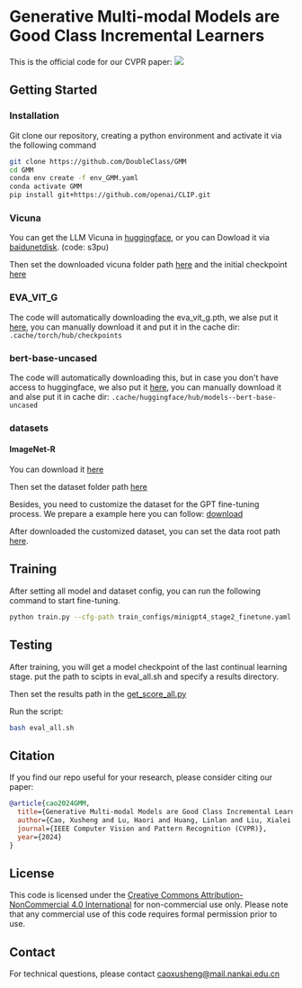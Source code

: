 # Generative Multi-modal Models are Good Class Incremental Learners
This is the official code for our CVPR paper: <a href='https://arxiv.org/abs/2403.18383.pdf'><img src='https://img.shields.io/badge/Paper-Arxiv-red'></a>
## Getting Started

### Installation

Git clone our repository, creating a python environment and activate it via the following command

```bash
git clone https://github.com/DoubleClass/GMM
cd GMM
conda env create -f env_GMM.yaml
conda activate GMM
pip install git+https://github.com/openai/CLIP.git
```

### Vicuna
You can get the LLM Vicuna in [huggingface](https://huggingface.co/meta-llama/Llama-2-7b-chat-hf/tree/main), or you can Dowload it via [baidunetdisk](https://pan.baidu.com/s/1jRUhVh4yv_ysItO6rQwcMw
). (code: s3pu)


Then set the downloaded vicuna folder path [here](minigpt4/configs/models/minigpt4_vicuna0.yaml) and the initial checkpoint [here](train_configs/minigpt4_stage2_finetune.yaml#L9)

### EVA_VIT_G
The code will automatically downloading the eva_vit_g.pth, we alse put it [here](https://pan.baidu.com/s/1kyc6gp7f2CXkocljhERKVg?pwd=2mux), you can manually download it and put it in the cache dir: `.cache/torch/hub/checkpoints`

### bert-base-uncased
The code will automatically downloading this, but in case you don't have access to huggingface, we also put it [here](https://pan.baidu.com/s/1XzAidcFinjsNxdz58M465w?pwd=b98f), you can manually download it and alse put it in cache dir: `.cache/huggingface/hub/models--bert-base-uncased`
### datasets
#### ImageNet-R
You can download it [here](https://people.eecs.berkeley.edu/~hendrycks/imagenet-r.tar)

Then set the dataset folder path [here](clip_base/datasets.py#L134)

Besides, you need to customize the dataset for the GPT fine-tuning process. We prepare a example here you can follow: [download](https://pan.baidu.com/s/1xMkqOiSylWyKY74Oef4h4g?pwd=yyea)

After downloaded the customized dataset, you can set the data root path [here](minigpt4/configs/datasets/cc_sbu/align.yaml#L7).


## Training

After setting all model and dataset config, you can run the following command to start fine-tuning.

```bash
python train.py --cfg-path train_configs/minigpt4_stage2_finetune.yaml
```

## Testing
After training, you will get a model checkpoint of the last continual learning stage. put the path to scipts in eval_all.sh and specify a results directory.

Then set the results path in the [get_score_all.py](https://vscode.dev/github/DoubleClass/GMM/get_score_all.py#L1)

Run the script:

```bash 
bash eval_all.sh

```


## Citation

If you find our repo useful for your research, please consider citing our paper:

```bibtex
@article{cao2024GMM,
  title={Generative Multi-modal Models are Good Class Incremental Learners},
  author={Cao, Xusheng and Lu, Haori and Huang, Linlan and Liu, Xialei and Cheng, Ming-Ming},
  journal={IEEE Computer Vision and Pattern Recognition (CVPR)},
  year={2024}
}
```

## License
This code is licensed under the [Creative Commons Attribution-NonCommercial 4.0 International](https://creativecommons.org/licenses/by-nc/4.0/) for non-commercial use only.
Please note that any commercial use of this code requires formal permission prior to use.

## Contact

For technical questions, please contact <a href="caoxusheng@mail.nankai.edu.cn">caoxusheng@mail.nankai.edu.cn</a> 
